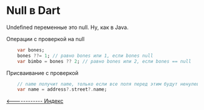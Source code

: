 # Null в Dart

Undefined переменные это null. Ну, как в Java.  

Операции с проверкой на null

```dart
    var bones;
    bones ??= 1; // равно bones или 1, если bones null
    var bimbo = bones ?? 2; // равно bones или 2, если bones == null
```

Присваивание с проверкой 
```dart
    // name получит name, только если все поля перед этим будут ненулевыми
    var name = address?.street?.name;
```



[<------------ Индекс ](README.md)